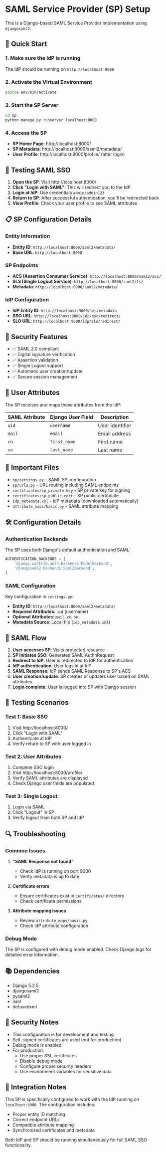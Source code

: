 # SAML Service Provider (SP) Setup

This is a Django-based SAML Service Provider implementation using `djangosaml2`.

## 🚀 Quick Start

### 1. Make sure the IdP is running
The IdP should be running on `http://localhost:9000`

### 2. Activate the Virtual Environment
```bash
source env/bin/activate
```

### 3. Start the SP Server
```bash
cd sp
python manage.py runserver localhost:8000
```

### 4. Access the SP
- **SP Home Page**: http://localhost:8000/
- **SP Metadata**: http://localhost:8000/saml2/metadata/
- **User Profile**: http://localhost:8000/profile/ (after login)

## 🔧 Testing SAML SSO

1. **Open the SP**: Visit http://localhost:8000/
2. **Click "Login with SAML"**: This will redirect you to the IdP
3. **Login at IdP**: Use credentials `admin/admin123`
4. **Return to SP**: After successful authentication, you'll be redirected back
5. **View Profile**: Check your user profile to see SAML attributes

## 📋 SP Configuration Details

### Entity Information
- **Entity ID**: `http://localhost:8000/saml2/metadata/`
- **Base URL**: `http://localhost:8000`

### SP Endpoints
- **ACS (Assertion Consumer Service)**: `http://localhost:8000/saml2/acs/`
- **SLS (Single Logout Service)**: `http://localhost:8000/saml2/ls/`
- **Metadata**: `http://localhost:8000/saml2/metadata/`

### IdP Configuration
- **IdP Entity ID**: `http://localhost:9000/idp/metadata`
- **SSO URL**: `http://localhost:9000/idp/sso/redirect/`
- **SLO URL**: `http://localhost:9000/idp/slo/redirect/`

## 🔐 Security Features

- ✅ SAML 2.0 compliant
- ✅ Digital signature verification
- ✅ Assertion validation
- ✅ Single Logout support
- ✅ Automatic user creation/update
- ✅ Secure session management

## 👤 User Attributes

The SP receives and maps these attributes from the IdP:

| SAML Attribute | Django User Field | Description |
|----------------|-------------------|-------------|
| `uid`          | `username`        | User identifier |
| `mail`         | `email`           | Email address |
| `cn`           | `first_name`      | First name |
| `sn`           | `last_name`       | Last name |

## 📁 Important Files

- `sp/settings.py` - SAML SP configuration
- `sp/urls.py` - URL routing including SAML endpoints
- `certificates/sp_private.key` - SP private key for signing
- `certificates/sp_public.cert` - SP public certificate
- `idp_metadata.xml` - IdP metadata (downloaded automatically)
- `attribute_maps/basic.py` - SAML attribute mapping

## 🛠️ Configuration Details

### Authentication Backends
The SP uses both Django's default authentication and SAML:
```python
AUTHENTICATION_BACKENDS = [
    'django.contrib.auth.backends.ModelBackend',
    'djangosaml2.backends.Saml2Backend',
]
```

### SAML Configuration
Key configuration in `settings.py`:
- **Entity ID**: `http://localhost:8000/saml2/metadata/`
- **Required Attributes**: `uid` (username)
- **Optional Attributes**: `mail`, `cn`, `sn`
- **Metadata Source**: Local file (`idp_metadata.xml`)

## 🔄 SAML Flow

1. **User accesses SP**: Visits protected resource
2. **SP initiates SSO**: Generates SAML AuthnRequest
3. **Redirect to IdP**: User is redirected to IdP for authentication
4. **IdP authentication**: User logs in at IdP
5. **SAML Response**: IdP sends SAML Response to SP's ACS
6. **User creation/update**: SP creates or updates user based on SAML attributes
7. **Login complete**: User is logged into SP with Django session

## 🧪 Testing Scenarios

### Test 1: Basic SSO
1. Visit http://localhost:8000/
2. Click "Login with SAML"
3. Authenticate at IdP
4. Verify return to SP with user logged in

### Test 2: User Attributes
1. Complete SSO login
2. Visit http://localhost:8000/profile/
3. Verify SAML attributes are displayed
4. Check Django user fields are populated

### Test 3: Single Logout
1. Login via SAML
2. Click "Logout" in SP
3. Verify logout from both SP and IdP

## 🔍 Troubleshooting

### Common Issues

1. **"SAML Response not found"**
   - Check IdP is running on port 9000
   - Verify metadata is up to date

2. **Certificate errors**
   - Ensure certificates exist in `certificates/` directory
   - Check certificate permissions

3. **Attribute mapping issues**
   - Review `attribute_maps/basic.py`
   - Check IdP attribute configuration

### Debug Mode
The SP is configured with debug mode enabled. Check Django logs for detailed error information.

## 📚 Dependencies

- Django 5.2.5
- djangosaml2
- pysaml2
- lxml
- defusedxml

## 🚨 Security Notes

- This configuration is for development and testing
- Self-signed certificates are used (not for production)
- Debug mode is enabled
- For production:
  - Use proper SSL certificates
  - Disable debug mode
  - Configure proper security headers
  - Use environment variables for sensitive data

## 🔗 Integration Notes

This SP is specifically configured to work with the IdP running on `localhost:9000`. The configuration includes:

- Proper entity ID matching
- Correct endpoint URLs
- Compatible attribute mapping
- Synchronized certificates and metadata

Both IdP and SP should be running simultaneously for full SAML SSO functionality.
